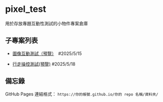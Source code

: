 # pixel_test

用於存放專題互動性測試的小物件專案倉庫

## 子專案列表

- [圖像互動測試（預覽）](https://kuan3625.github.io/pixel_test/image_test/)　#2025/5/15

- [行走操控測試(預覽)](https://kuan3625.github.io/pixel_test/walking_test/) #2025/5/18

## 備忘錄

GitHub Pages 連結格式：
`https://你的帳號.github.io/你的 repo 名稱/資料夾/`

